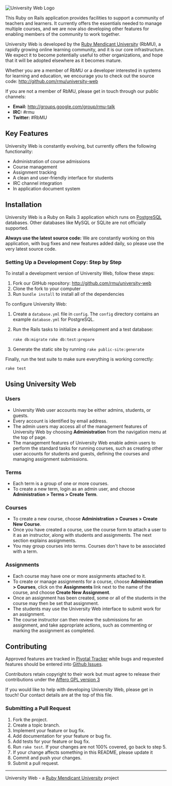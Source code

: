 ![University Web Logo](https://github.com/rmu/university-web/raw/master/doc/university-web.png)

This Ruby on Rails application provides facilities to support a community of 
teachers and learners. It currently offers the essentials needed to manage 
multiple courses, and we are now also developing other features for enabling 
members of the community to work together.

University Web is developed by the 
[Ruby Mendicant University](http://university.rubymendicant.com) (RbMU), a 
rapidly growing online learning community, and it is our core infrastructure. 
We expect it to become potentially useful to other organizations, and hope that 
it will be adopted elsewhere as it becomes mature.

Whether you are a member of RbMU or a developer interested in systems for 
learning and education, we encourage you to check out the source code: 
<http://github.com/rmu/university-web>

If you are not a member of RbMU, please get in touch through our public channels:

- **Email:** <http://groups.google.com/group/rmu-talk>
- **IRC:** #rmu
- **Twitter:** #RbMU

## Key Features

University Web is constantly evolving, but currently offers the following 
functionality:

- Administration of course admissions
- Course management
- Assignment tracking
- A clean and user-friendly interface for students
- IRC channel integration
- In application document system

## Installation

University Web is a Ruby on Rails 3 application which runs on 
[PostgreSQL](http://www.postgresql.org) databases. Other databases like MySQL 
or SQLite are not officially supported.

**Always use the latest source code:** We are constantly working on this 
application, with bug fixes and new features added daily, so please use the 
very latest source code.

### Setting Up a Development Copy: Step by Step

To install a development version of University Web, follow these steps:

1. Fork our GitHub repository: <http://github.com/rmu/university-web>
2. Clone the fork to your computer
3. Run `bundle install` to install all of the dependencies

To configure University Web:

1. Create a `database.yml` file in `config`. The `config` directory contains 
   an example `database.yml` for PostgreSQL.
2. Run the Rails tasks to initialize a development and a test database:

    `rake db:migrate`
    `rake db:test:prepare`

3. Generate the static site by running `rake public-site:generate`

Finally, run the test suite to make sure everything is working correctly:

    rake test

## Using University Web

### Users

- University Web user accounts may be either admins, students, or guests.
- Every account is identified by email address.
- The admin users may access all of the management features of University Web by 
  choosing **Administration** from the navigation menu at the top of page.
- The management features of University Web enable admin users to perform the 
  standard tasks for running courses, such as creating other user accounts for 
  students and guests, defining the courses and managing assignment submissions.

### Terms

- Each term is a group of one or more courses.
- To create a new term, login as an admin user, and choose 
  **Administration > Terms > Create Term**.

### Courses

- To create a new course, choose **Administration > Courses > Create New Course**.
- Once you have created a course, use the course form to attach a user to it as 
  an instructor, along with students and assignments. The next section explains 
  assignments.
- You may group courses into terms. Courses don't have to be associated with a 
  term.

### Assignments

- Each course may have one or more assignments attached to it.
- To create or manage assignments for a course, choose 
  **Administration > Courses**, click on the **Assignments** link next to the 
  name of the course, and choose **Create New Assignment**.
- Once an assignment has been created, some or all of the students in the course
  may then be set that assignment.
- The students may use the University Web interface to submit work for an 
  assignment.
- The course instructor can then review the submissions for an assignment, and 
  take appropriate actions, such as commenting or marking the assignment as 
  completed.

## Contributing

Approved features are tracked in 
[Pivotal Tracker](https://www.pivotaltracker.com/projects/101484) while bugs 
and requested features should be entered into 
[Github Issues](https://github.com/rmu/university-web/issues).

Contributors retain copyright to their work but must agree to release their 
contributions under the [Affero GPL version 3](http://www.gnu.org/licenses/agpl.html)

If you would like to help with developing University Web, please get in touch! 
Our contact details are at the top of this file.

### Submitting a Pull Request

1. Fork the project.
2. Create a topic branch.
3. Implement your feature or bug fix.
4. Add documentation for your feature or bug fix.
5. Add tests for your feature or bug fix.
6. Run `rake test`. If your changes are not 100% covered, go back to step 5.
7. If your change affects something in this README, please update it
8. Commit and push your changes.
9. Submit a pull request.

------

University Web - a [Ruby Mendicant University](http://university.rubymendicant.com) project
